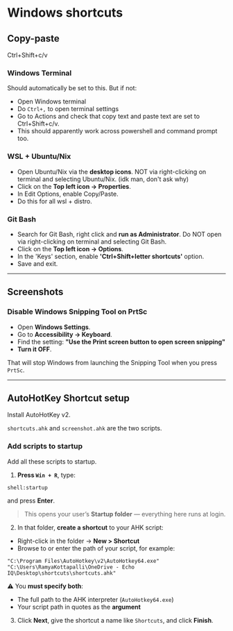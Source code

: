 # Windows shortcuts

## Copy-paste

Ctrl+Shift+c/v

### Windows Terminal
Should automatically be set to this. But if not:
- Open Windows terminal
- Do `Ctrl+,` to open terminal settings
- Go to Actions and check that copy text and paste text are set to Ctrl+Shift+c/v.
- This should apparently work across powershell and command prompt too.

### WSL + Ubuntu/Nix
- Open Ubuntu/Nix via the **desktop icons**. NOT via right-clicking on terminal and selecting Ubuntu/Nix. (idk man, don't ask why)
- Click on the **Top left icon -> Properties**.
- In Edit Options, enable Copy/Paste.
- Do this for all wsl + distro.

### Git Bash
- Search for Git Bash, right click and **run as Administrator**. Do NOT open via right-clicking on terminal and selecting Git Bash.
- Click on the **Top left icon -> Options**.
- In the 'Keys' section, enable **'Ctrl+Shift+letter shortcuts'** option.
- Save and exit.

---

## Screenshots

### Disable Windows Snipping Tool on PrtSc
- Open **Windows Settings**.
- Go to **Accessibility → Keyboard**.
- Find the setting:  **"Use the Print screen button to open screen snipping"**
- **Turn it OFF**.

That will stop Windows from launching the Snipping Tool when you press `PrtSc`.

---

## AutoHotKey Shortcut setup

Install AutoHotKey v2.

`shortcuts.ahk` and `screenshot.ahk` are the two scripts.

### Add scripts to startup

Add all these scripts to startup.

1. **Press `Win + R`**, type:
```
shell:startup
```
and press **Enter**.

> This opens your user’s **Startup folder** — everything here runs at login.

2. In that folder, **create a shortcut** to your AHK script:

- Right-click in the folder → **New > Shortcut**
- Browse to or enter the path of your script, for example:
```
"C:\Program Files\AutoHotkey\v2\AutoHotkey64.exe" "C:\Users\RamyaKottapalli\OneDrive - Echo IQ\Desktop\shortcuts\shortcuts.ahk"
```

⚠️ You **must specify both**:

- The full path to the AHK interpreter (`AutoHotkey64.exe`)
- Your script path in quotes as the **argument**

3. Click **Next**, give the shortcut a name like `Shortcuts`, and click **Finish**.